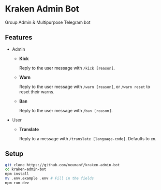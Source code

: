 # Kraken Admin Bot

Group Admin &amp; Multipurpose Telegram bot

## Features

-   Admin

    -   **Kick**

        Reply to the user message with `/kick [reason]`.

    -   **Warn**

        Reply to the user message with `/warn [reason]`, or `/warn reset` to reset their warns.

    -   **Ban**

        Reply to the user message with `/ban [reason]`.

-   User

    -   **Translate**

        Reply to a message with `/translate [language-code]`. Defaults to `en`.

## Setup

```bash
git clone https://github.com/neumanf/kraken-admin-bot
cd kraken-admin-bot
npm install
mv .env.example .env # Fill in the fields
npm run dev
```
